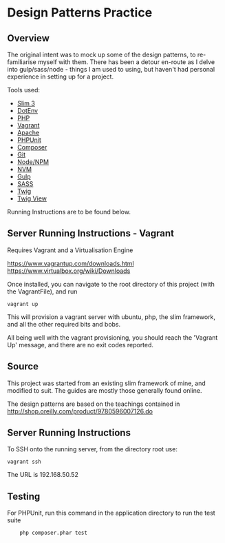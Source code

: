 # Design Patterns Practice

## Overview

The original intent was to mock up some of the design patterns, to re-familiarise myself with them.
There has been a detour en-route as I delve into gulp/sass/node - things I am used to using, but haven't had personal experience in setting up for a project.

Tools used:

- [Slim 3](https://www.slimframework.com/)
- [DotEnv](https://github.com/vlucas/phpdotenv)
- [PHP](http://php.net/)
- [Vagrant](https://www.vagrantup.com/)
- [Apache](https://httpd.apache.org/)
- [PHPUnit](https://phpunit.de/)
- [Composer](https://getcomposer.org/)
- [Git](https://git-scm.com/)
- [Node/NPM](https://nodejs.org/)
- [NVM](https://github.com/creationix/nvm)
- [Gulp](https://gulpjs.com/)
- [SASS](https://sass-lang.com/guide)
- [Twig](https://twig.symfony.com/)
- [Twig View](https://github.com/slimphp/Twig-View)

Running Instructions are to be found below.

## Server Running Instructions - Vagrant

Requires Vagrant and a Virtualisation Engine

https://www.vagrantup.com/downloads.html
https://www.virtualbox.org/wiki/Downloads

Once installed, you can navigate to the root directory of this project (with the VagrantFile), and run
```
vagrant up
```
This will provision a vagrant server with ubuntu, php, the slim framework, and all the other required bits and bobs.

All being well with the vagrant provisioning, you should reach the 'Vagrant Up' message, and there are no exit codes reported.

## Source

This project was started from an existing slim framework of mine, and modified to suit. The guides are mostly those generally found online.

The design patterns are based on the teachings contained in http://shop.oreilly.com/product/9780596007126.do


## Server Running Instructions

To SSH onto the running server, from the directory root use:

```
vagrant ssh
```

The URL is 192.168.50.52

## Testing

For PHPUnit, run this command in the application directory to run the test suite
```
	php composer.phar test
```
